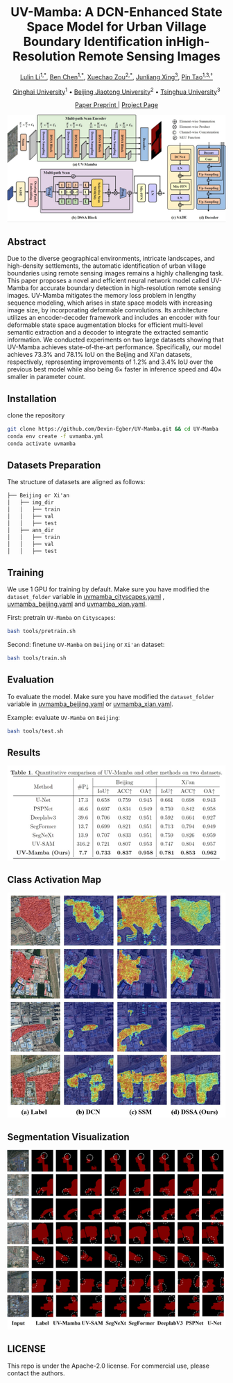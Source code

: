 <p align="center">
<h1 align="center">UV-Mamba: A DCN-Enhanced State Space Model for Urban Village Boundary Identification inHigh-Resolution Remote Sensing Images</h1>

<p align="center">
    <a href="https://blog.csdn.net/qq_42951560">Lulin Li<sup>1,*</sup></a>,
    <a href="https://cslikai.cn/">Ben Chen<sup>1,*</sup></a>,
    <a href="https://blog.csdn.net/qq_42951560">Xuechao Zou<sup>2,*</sup></a>,
    <a href="https://www.cs.tsinghua.edu.cn/info/1116/5088.htm">Junliang Xing<sup>3</sup></a>,
    <a href="https://www.cs.tsinghua.edu.cn/info/1117/3542.htm">Pin Tao<sup>1,3,†</sup></a>
</p>

<p align="center">
    <a href="https://www.qhu.edu.cn/">Qinghai University</a><sup>1</sup>
    •
    <a href="https://www.tsinghua.edu.cn/">Beijing Jiaotong University</a><sup>2</sup>    
    •    
    <a href="https://www.tsinghua.edu.cn/">Tsinghua University</a><sup>3</sup>
  </p>
  <p align="center">
    <a href="https://arxiv.org/abs/2409.03431">Paper Preprint </a>
    |
    <a href="devin-egber.github.io/UV-Mamba/">Project Page</a>
</p>



<p align="center">
    <img src="asserts/architecture.jpg">
</p>

## Abstract

Due to the diverse geographical environments, intricate landscapes, and high-density settlements, 
the automatic identification of urban village boundaries using remote sensing images remains a highly challenging task. 
This paper proposes a novel and efficient neural network model called UV-Mamba for accurate boundary detection in high-resolution remote sensing images. 
UV-Mamba mitigates the memory loss problem in lengthy sequence modeling, which arises in state space models with increasing image size, by incorporating deformable convolutions. 
Its architecture utilizes an encoder-decoder framework and includes an encoder with four deformable state space augmentation blocks for efficient multi-level semantic extraction and a decoder to integrate the extracted semantic information.
We conducted experiments on two large datasets showing that UV-Mamba achieves state-of-the-art performance. 
Specifically, our model achieves 73.3% and 78.1% IoU on the Beijing and Xi'an datasets, respectively, representing improvements of 1.2% and 3.4% IoU over the previous best model while also being 6× faster in inference speed and 40× smaller in parameter count.

## Installation

clone the repository

```bash
git clone https://github.com/Devin-Egber/UV-Mamba.git && cd UV-Mamba
conda env create -f uvmamba.yml
conda activate uvmamba
```


## Datasets Preparation

The structure of datasets are aligned as follows:

```
├── Beijing or Xi'an
│   ├── img_dir
│   │   ├── train
│   │   ├── val
│   │   ├── test
│   ├── ann_dir
│   │   ├── train
│   │   ├── val
│   │   ├── test
```


## Training

We use 1 GPU for training by default. Make sure you have modified the `dataset_folder` variable in [uvmamba_cityscapes.yaml](config/uv/uvmamba_cityscapes.yaml) , [uvmamba_beijing.yaml](config/uv/uvmamba_beijing.yaml) and  [uvmamba_xian.yaml](config/uv/uvmamba_beijing.yaml).    

First: pretrain ```UV-Mamba``` on ```Cityscapes```:

```bash
bash tools/pretrain.sh
```
Second: finetune ```UV-Mamba``` on ```Beijing``` or ```Xi'an``` dataset:

```bash
bash tools/train.sh
```

## Evaluation
To evaluate the model. Make sure you have modified the `dataset_folder` variable in [uvmamba_beijing.yaml](config/uv/uvmamba_beijing.yaml) or [uvmamba_xian.yaml](config/uv/uvmamba_beijing.yaml).    

Example: evaluate ```UV-Mamba``` on ```Beijing```:

```bash
bash tools/test.sh
```

## Results
<p align="center">
    <img src="asserts/quantitative_results.jpg">
</p>

## Class Activation Map
<p align="center">
    <img src="asserts/cam.jpg">
</p>


## Segmentation Visualization
<p align="center">
    <img src="asserts/results.jpg">
</p>


## LICENSE

This repo is under the Apache-2.0 license. For commercial use, please contact the authors. 


























